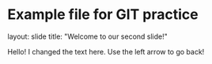 # Example file for GIT practice
layout: slide
title: "Welcome to our second slide!"

Hello!  I changed the text here.
Use the left arrow to go back!
